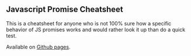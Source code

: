 ## Javascript Promise Cheatsheet

This is a cheatsheet for anyone who is not 100% sure how a specific behavior of JS promises works and would rather look it up than do a quick test.

Available on [Github pages](https://retrocadenet.github.io/Promise-cheatsheet/).